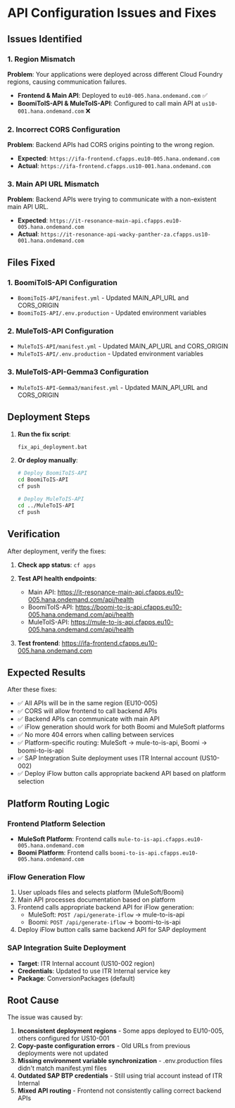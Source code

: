 # API Configuration Issues and Fixes

## Issues Identified

### 1. Region Mismatch
**Problem**: Your applications were deployed across different Cloud Foundry regions, causing communication failures.

- **Frontend & Main API**: Deployed to `eu10-005.hana.ondemand.com` ✅
- **BoomiToIS-API & MuleToIS-API**: Configured to call main API at `us10-001.hana.ondemand.com` ❌

### 2. Incorrect CORS Configuration
**Problem**: Backend APIs had CORS origins pointing to the wrong region.

- **Expected**: `https://ifa-frontend.cfapps.eu10-005.hana.ondemand.com`
- **Actual**: `https://ifa-frontend.cfapps.us10-001.hana.ondemand.com`

### 3. Main API URL Mismatch
**Problem**: Backend APIs were trying to communicate with a non-existent main API URL.

- **Expected**: `https://it-resonance-main-api.cfapps.eu10-005.hana.ondemand.com`
- **Actual**: `https://it-resonance-api-wacky-panther-za.cfapps.us10-001.hana.ondemand.com`

## Files Fixed

### 1. BoomiToIS-API Configuration
- `BoomiToIS-API/manifest.yml` - Updated MAIN_API_URL and CORS_ORIGIN
- `BoomiToIS-API/.env.production` - Updated environment variables

### 2. MuleToIS-API Configuration  
- `MuleToIS-API/manifest.yml` - Updated MAIN_API_URL and CORS_ORIGIN
- `MuleToIS-API/.env.production` - Updated environment variables

### 3. MuleToIS-API-Gemma3 Configuration
- `MuleToIS-API-Gemma3/manifest.yml` - Updated MAIN_API_URL and CORS_ORIGIN

## Deployment Steps

1. **Run the fix script**:
   ```bash
   fix_api_deployment.bat
   ```

2. **Or deploy manually**:
   ```bash
   # Deploy BoomiToIS-API
   cd BoomiToIS-API
   cf push
   
   # Deploy MuleToIS-API
   cd ../MuleToIS-API
   cf push
   ```

## Verification

After deployment, verify the fixes:

1. **Check app status**: `cf apps`
2. **Test API health endpoints**:
   - Main API: https://it-resonance-main-api.cfapps.eu10-005.hana.ondemand.com/api/health
   - BoomiToIS-API: https://boomi-to-is-api.cfapps.eu10-005.hana.ondemand.com/api/health
   - MuleToIS-API: https://mule-to-is-api.cfapps.eu10-005.hana.ondemand.com/api/health

3. **Test frontend**: https://ifa-frontend.cfapps.eu10-005.hana.ondemand.com

## Expected Results

After these fixes:
- ✅ All APIs will be in the same region (EU10-005)
- ✅ CORS will allow frontend to call backend APIs
- ✅ Backend APIs can communicate with main API
- ✅ iFlow generation should work for both Boomi and MuleSoft platforms
- ✅ No more 404 errors when calling between services
- ✅ Platform-specific routing: MuleSoft → mule-to-is-api, Boomi → boomi-to-is-api
- ✅ SAP Integration Suite deployment uses ITR Internal account (US10-002)
- ✅ Deploy iFlow button calls appropriate backend API based on platform selection

## Platform Routing Logic

### Frontend Platform Selection
- **MuleSoft Platform**: Frontend calls `mule-to-is-api.cfapps.eu10-005.hana.ondemand.com`
- **Boomi Platform**: Frontend calls `boomi-to-is-api.cfapps.eu10-005.hana.ondemand.com`

### iFlow Generation Flow
1. User uploads files and selects platform (MuleSoft/Boomi)
2. Main API processes documentation based on platform
3. Frontend calls appropriate backend API for iFlow generation:
   - MuleSoft: `POST /api/generate-iflow` → mule-to-is-api
   - Boomi: `POST /api/generate-iflow` → boomi-to-is-api
4. Deploy iFlow button calls same backend API for SAP deployment

### SAP Integration Suite Deployment
- **Target**: ITR Internal account (US10-002 region)
- **Credentials**: Updated to use ITR Internal service key
- **Package**: ConversionPackages (default)

## Root Cause

The issue was caused by:
1. **Inconsistent deployment regions** - Some apps deployed to EU10-005, others configured for US10-001
2. **Copy-paste configuration errors** - Old URLs from previous deployments were not updated
3. **Missing environment variable synchronization** - .env.production files didn't match manifest.yml files
4. **Outdated SAP BTP credentials** - Still using trial account instead of ITR Internal
5. **Mixed API routing** - Frontend not consistently calling correct backend APIs
